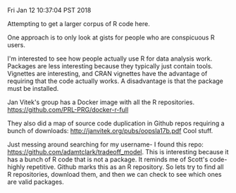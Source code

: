 Fri Jan 12 10:37:04 PST 2018

Attempting to get a larger corpus of R code here.

One approach is to only look at gists for people who are conspicuous R
users.

I'm interested to see how people actually use R for data analysis work.
Packages are less interesting because they typically just contain tools.
Vignettes are interesting, and CRAN vignettes have the advantage of
requiring that the code actually works. A disadvantage is that the package
must be installed.

Jan Vitek's group has a Docker image with all the R repositories.
https://github.com/PRL-PRG/docker-r-full

They also did a map of source code duplication in Github repos requiring a bunch of
downloads: http://janvitek.org/pubs/oopsla17b.pdf
Cool stuff.

Just messing around searching for my username- I found this repo:
https://github.com/adamtclark/tradeoff_model. This is interesting because
it has a bunch of R code that is not a package. It reminds me of Scott's
code- highly repetitive. Github marks this as an R repository. So lets try
to find all R repositories, download them, and then we can check to see
which ones are valid packages.
